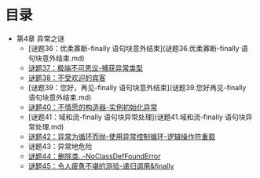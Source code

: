 # 目录

* 第4章 异常之谜
   * [谜题36：优柔寡断-finally 语句块意外结束](谜题36.优柔寡断-finally 语句块意外结束.md)
   * [谜题37：极端不可思议-捕获异常类型](谜题37.极端不可思议-捕获异常类型.md)
   * [谜题38：不受欢迎的宾客](谜题38.不受欢迎的宾客.md)
   * [谜题39：您好，再见-finally 语句块意外结束](谜题39.您好再见-finally 语句块意外结束.md)
   * [谜题40：不情愿的构造器-实例初始化异常](谜题40.不情愿的构造器-实例初始化异常.md)
   * [谜题41：域和流-finally 语句块异常处理](谜题41.域和流-finally 语句块异常处理.md)
   * [谜题42：异常为循环而抛-使用异常控制循环-逻辑操作符重载](谜题42.异常为循环而抛-使用异常控制循环-逻辑操作符重载.md)
   * 谜题43：异常地危险
   * [谜题44：删除类..-NoClassDefFoundError](谜题44.切掉类-NoClassDefFoundError.md)
   * [谜题45：令人疲惫不堪的测验-递归调用&finally](谜题45.令人疲惫不堪的测验-递归调用&finally.md)
